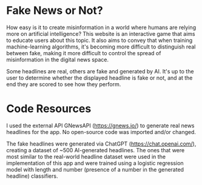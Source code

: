 # Fake News or Not?
How easy is it to create misinformation in a world where humans are relying more on artificial intelligence? This website is an interactive game that aims to educate users about this topic. It also aims to convey that when training machine-learning algorithms, it's becoming more difficult to distinguish real between fake, making it more difficult to control the spread of misinformation in the digital news space.
 
Some headlines are real, others are fake and generated by AI. It's up to the user to determine whether the displayed headline is fake or not, and at the end they are scored to see how they perform.

# Code Resources
I used the external API GNewsAPI (https://gnews.io/) to generate real news headlines for the app. No open-source code was imported and/or changed.

The fake headlines were generated via ChatGPT (https://chat.openai.com/), creating a dataset of ~500 AI-generated headlines. The ones that were most similar to the real-world headline dataset were used in the implementation of this app and were trained using a logistic regression model with length and number (presence of a number in the generated headline) classifiers.
